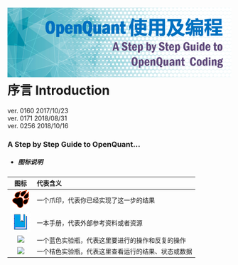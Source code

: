 # ![](/assets/StepbyStepGuide.png)序言 Introduction

ver. 0160 2017/10/23  
ver. 0171 2018/08/31  
ver. 0256 2018/10/16

### A Step by Step Guide to OpenQuant... 

* ##### 图标说明

| 图标 | 代表含义 |
| :---: | :--- |
| ![](.gitbook/assets/icon_paw.png) | 一个爪印，代表你已经实现了这一步的结果 |
| ![](.gitbook/assets/icon_bookbig.png) | 一本手册，代表外部参考资料或者资源 |
| ![](.gitbook/assets/icon_labtubeblue.ico) | 一个蓝色实验瓶，代表这里要进行的操作和反复的操作 |
| ![](.gitbook/assets/icon_labtubeorg.ico) | 一个桔色实验瓶，代表这里查看运行的结果、状态或数据 |



